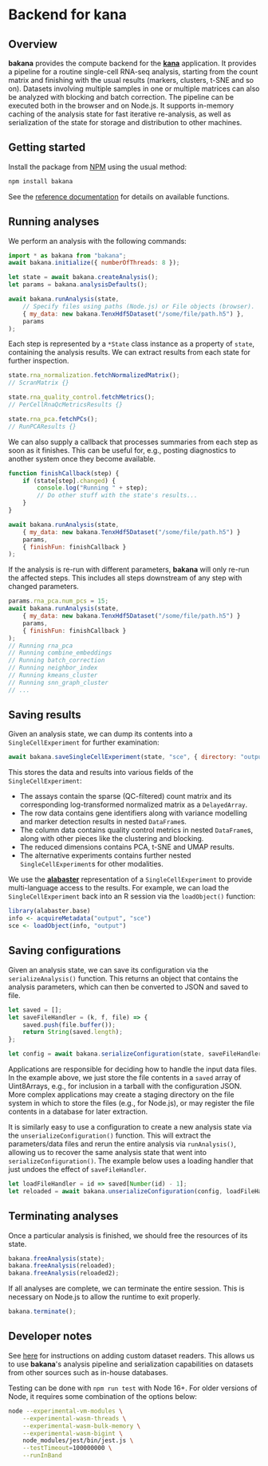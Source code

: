 # Backend for kana

## Overview

**bakana** provides the compute backend for the [**kana**](https://github.com/jkanche/kana) application.
It provides a pipeline for a routine single-cell RNA-seq analysis, starting from the count matrix and finishing with the usual results (markers, clusters, t-SNE and so on).
Datasets involving multiple samples in one or multiple matrices can also be analyzed with blocking and batch correction.
The pipeline can be executed both in the browser and on Node.js.
It supports in-memory caching of the analysis state for fast iterative re-analysis,
as well as serialization of the state for storage and distribution to other machines.

## Getting started

Install the package from [NPM](https://npmjs.com/package/bakana) using the usual method:

```sh
npm install bakana
```

See the [reference documentation](https://ltla.github.io/bakana/) for details on available functions.

## Running analyses

We perform an analysis with the following commands:

```js
import * as bakana from "bakana";
await bakana.initialize({ numberOfThreads: 8 }); 

let state = await bakana.createAnalysis();
let params = bakana.analysisDefaults();

await bakana.runAnalysis(state, 
    // Specify files using paths (Node.js) or File objects (browser).
    { my_data: new bakana.TenxHdf5Dataset("/some/file/path.h5") },
    params
);
```

Each step is represented by a `*State` class instance as a property of `state`, containing the analysis results.
We can extract results from each state for further inspection.

```js
state.rna_normalization.fetchNormalizedMatrix(); 
// ScranMatrix {}

state.rna_quality_control.fetchMetrics(); 
// PerCellRnaQcMetricsResults {}

state.rna_pca.fetchPCs(); 
// RunPCAResults {}
```

We can also supply a callback that processes summaries from each step as soon as it finishes.
This can be useful for, e.g., posting diagnostics to another system once they become available.

```js
function finishCallback(step) {
    if (state[step].changed) {
        console.log("Running " + step);
        // Do other stuff with the state's results...
    }
}

await bakana.runAnalysis(state, 
    { my_data: new bakana.TenxHdf5Dataset("/some/file/path.h5") }
    params,
    { finishFun: finishCallback }
);
```

If the analysis is re-run with different parameters, **bakana** will only re-run the affected steps.
This includes all steps downstream of any step with changed parameters.

```js
params.rna_pca.num_pcs = 15;
await bakana.runAnalysis(state, 
    { my_data: new bakana.TenxHdf5Dataset("/some/file/path.h5") }
    params,
    { finishFun: finishCallback }
);
// Running rna_pca
// Running combine_embeddings
// Running batch_correction
// Running neighbor_index
// Running kmeans_cluster
// Running snn_graph_cluster
// ...
```

## Saving results

Given an analysis state, we can dump its contents into a `SingleCellExperiment` for further examination:

```js
await bakana.saveSingleCellExperiment(state, "sce", { directory: "output" });
```

This stores the data and results into various fields of the `SingleCellExperiment`:

- The assays contain the sparse (QC-filtered) count matrix and its corresponding log-transformed normalized matrix as a `DelayedArray`.
- The row data contains gene identifiers along with variance modelling and marker detection results in nested `DataFrame`s.
- The column data contains quality control metrics in nested `DataFrame`s, along with other pieces like the clustering and blocking.
- The reduced dimensions contains PCA, t-SNE and UMAP results.
- The alternative experiments contains further nested `SingleCellExperiment`s for other modalities.

We use the [**alabaster**](https://github.com/ArtifactDB/alabaster.base) representation of a `SingleCellExperiment` to provide multi-language access to the results.
For example, we can load the `SingleCellExperiment` back into an R session via the `loadObject()` function:

```r
library(alabaster.base)
info <- acquireMetadata("output", "sce")
sce <- loadObject(info, "output")
```

## Saving configurations

Given an analysis state, we can save its configuration via the `serializeAnalysis()` function.
This returns an object that contains the analysis parameters, which can then be converted to JSON and saved to file.

```js
let saved = [];
let saveFileHandler = (k, f, file) => {
    saved.push(file.buffer());
    return String(saved.length);
};

let config = await bakana.serializeConfiguration(state, saveFileHandler);
```

Applications are responsible for deciding how to handle the input data files.
In the example above, we just store the file contents in a `saved` array of Uint8Arrays, e.g., for inclusion in a tarball with the configuration JSON.
More complex applications may create a staging directory on the file system in which to store the files (e.g., for Node.js),
or may register the file contents in a database for later extraction.

It is similarly easy to use a configuration to create a new analysis state via the `unserializeConfiguration()` function.
This will extract the parameters/data files and rerun the entire analysis via `runAnalysis()`,
allowing us to recover the same analysis state that went into `serializeConfiguration()`.
The example below uses a loading handler that just undoes the effect of `saveFileHandler`.

```js
let loadFileHandler = id => saved[Number(id) - 1];
let reloaded = await bakana.unserializeConfiguration(config, loadFileHandler);
```

## Terminating analyses

Once a particular analysis is finished, we should free the resources of its state.

```js
bakana.freeAnalysis(state);
bakana.freeAnalysis(reloaded);
bakana.freeAnalysis(reloaded2);
```

If all analyses are complete, we can terminate the entire session.
This is necessary on Node.js to allow the runtime to exit properly.

```js
bakana.terminate();
```

## Developer notes

See [here](docs/related/custom_readers.md) for instructions on adding custom dataset readers.
This allows us to use **bakana**'s analysis pipeline and serialization capabilities on datasets from other sources such as in-house databases.

Testing can be done with `npm run test` with Node 16+.
For older versions of Node, it requires some combination of the options below:

```sh
node --experimental-vm-modules \
    --experimental-wasm-threads \
    --experimental-wasm-bulk-memory \
    --experimental-wasm-bigint \
    node_modules/jest/bin/jest.js \
    --testTimeout=100000000 \
    --runInBand
```
